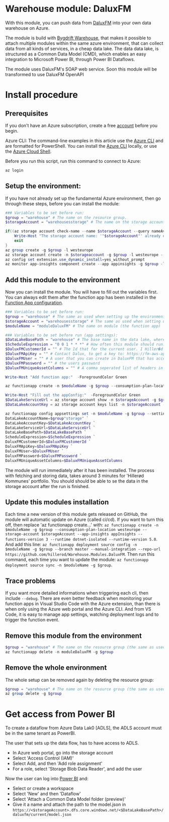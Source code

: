 # Warehouse module: DaluxFM

With this module, you can push data from [DaluxFM](https://www.dalux.com/da/fm-overview/) into your own data warehouse on Azure.

The module is build with [Bygdrift Warehouse](https://github.com/Bygdrift/Warehouse), that makes it possible to attach multiple modules within the same azure environment, that can collect data from all kinds of services, in a cheap data lake.
The data data lake, is structured as a Common Data Model (CMD), which enables an easy integration to Microsoft Power BI, through Power BI Dataflows.

The module uses DaluxFM's SOAP web service. Soon this module will be transformed to use DaluxFM OpenAPI 

# Install procedure

## Prerequisites

If you don't have an Azure subscription, create a free [account](https://azure.microsoft.com/free/?ref=microsoft.com&utm_source=microsoft.com&utm_medium=docs&utm_campaign=visualstudio) before you begin.

Azure CLI: The command-line examples in this article use the [Azure CLI](https://docs.microsoft.com/en-us/cli/azure/) and are formatted for PowerShell. You can install the [Azure CLI](https://docs.microsoft.com/en-us/cli/azure/install-azure-cli) locally, or use the [Azure Cloud Shell](https://shell.azure.com/bash).

Before you run this script, run this command to connect to Azure:

```powershell
az login
```

## Setup the environment:

If you have not already set up the fundamental Azure environment, then go through these steps, before you can install the module:

```powershell
### Variables to be set before run:
$group = "warehouse" # The name on the resource group.
$storageAccount = "warehousesstorage" # The name on the storage account. Must be rather globally unique, so the sugested name 'warehousesstorage' will fail. Names must contain 3 to 24 characters numbers and lowercase letters only.

if((az storage account check-name --name $storageAccount --query nameAvailable) -eq "false"){
	Write-Host "The storage account name: '"$storageAccount"' already exists."  -ForegroundColor Red
	exit
}
az group create -g $group -l westeurope
az storage account create -n $storageaccount -g $group -l westeurope --sku Standard_GRS --kind StorageV2 --enable-hierarchical-namespace true
az config set extension.use_dynamic_install=yes_without_prompt
az monitor app-insights component create --app appinsights -g $group -l westeurope --kind web --application-type web --retention-time 30
```

## Add this module to the environment

Now you can install the module.
You will have to fill out the variables first. You can always edit them after the function app has been installed in the [Function App configuration](https://docs.microsoft.com/en-us/azure/azure-functions/functions-how-to-use-azure-function-app-settings?tabs=portal).

```powershell
### Variables to be set before run:
$group = "warehouse" # The same as used when setting up the environment
$storageAccount = "warehousesstorage" # The same as used when setting up the environment
$moduleName = "moduleDaluxFM" # The name on module (the function app)

### Variables to be set before run (app settings):
$DataLakeBasePath = "warehouse" # The base name in the data lake, where data from all the modules are stored.
$ScheduleExpression = "0 0 1 * * *" # How often this module should run. This example runs each night at 1AM UTC. Read more here: https://docs.microsoft.com/en-us/azure/azure-functions/functions-bindings-timer?tabs=csharp#ncrontab-expressions
$DaluxFMCustomerId = "" # The Id that for the current user. I Hiller�d Kommune it is hillerod
$DaluxFMApiKey = "" # Contact Dalux, to get a key to: https://fm-aws-api.dalux.com/sharedservices/externaldataaccessservice.asmx
$DaluxFMUser = "" # A user that you can create in DaluxFM that has access to buildings and assets
$DaluxFMPassword = "" # the users password
$DaluxFMUniqueAssetColumns = "" # A comma seperated list of headers in assets, that should be checked for to se if they contain redundant data and if so, it will raise an error. Can be left blank. 

Write-Host "Add function app:"  -ForegroundColor Green

az functionapp create -n $moduleName -g $group --consumption-plan-location westeurope --storage-account $storageAccount --app-insights appInsights --functions-version 3 --runtime dotnet-isolated --runtime-version 5.0 --deployment-source-url https://github.com/hillerod/Warehouse.Modules.DaluxFM

Write-Host "Fill out the appConfig:"  -ForegroundColor Green
$DataLakeServiceUrl = az storage account show -n $storageAccount -g $group --query "primaryEndpoints.blob"
$DataLakeAccountKey = az storage account keys list -n $storageAccount -g $group --query "[0].value"

az functionapp config appsettings set -n $moduleName -g $group --settings `
DataLakeAccountName=$group"storage" `
DataLakeAccountKey=$DataLakeAccountKey `
DataLakeServiceUrl=$DataLakeServiceUrl `
DataLakeBasePath=$DataLakeBasePath `
ScheduleExpression=$ScheduleExpression `
DaluxFMCustomerId=$DaluxFMCustomerId `
DaluxFMApiKey=$DaluxFMApiKey `
DaluxFMUser=$DaluxFMUser `
DaluxFMPassword=$DaluxFMPassword `
DaluxFMUniqueAssetColumns=$DaluxFMUniqueAssetColumns
```

The module will run immediately after it has been installed. The process with fetching and storing data, takes around 3 minutes for 'Hillerød Kommunes' portfolio.
You should should be able to se the data in the storage account after the run is finished.

## Update this modules installation

Each time a new version of this module gets released on GitHub, the module will automatic update on Azure (called ci/cd).
If you want to turn this off, then replace 'az functionapp create...' with: `az functionapp create -n $moduleName -g $group --consumption-plan-location westeurope --storage-account $storageAccount --app-insights appInsights --functions-version 3 --runtime dotnet-isolated --runtime-version 5.0`. 
And add this line: `az functionapp deployment source config -n $moduleName -g $group --branch master --manual-integration --repo-url https://github.com/hillerod/Warehouse.Modules.DaluxFM`.
Then run this command, each time you want to update the module: `az functionapp deployment source sync -n $moduleName -g $group`.

## Trace problems

If you want more detailed informations when triggering each cli, then include `--debug`.
There are even better feedback when monitoring your function apps in Visual Studio Code with the Azure extension, than there is when only using the Azure web portal and the Azure CLI. And from VS Code, it is easy to manage app settings, watching deployment logs and to trigger the function event.

## Remove this module from the environment

```powershell
$group = "warehouse" # The name on the resource group (the same as used when setting up the environment)
az functionapp delete -n moduleDaluxFM -g $group
```

## Remove the whole environment

The whole setup can be removed again by deleting the resource group:

```powershell
$group = "warehouse" # The name on the resource group (the same as used when setting up the environment)
az group delete -g $group
```

# Get access from Power BI

To create a dataflow from Azure Data Lak0 [ADLS], the ADLS account must be in the same tenant as PowerBI.

The user that sets up the data flow, has to have access to ADLS.
- In Azure web portal, go into the storage account
- Select 'Access Control (IAM)'
- Select Add, and then 'Add role assignment'
- For a role, select 'Storage Blob Data Reader', and add the user

Now the user can log into [Power BI](https://app.powerbi.com/) and:
- Select or create a workspace
- Select 'New' and then 'Dataflow'
- Select 'Attach a Common Data Model folder (preview)'
- Give it a name and attach the path to the model.json in `https://<$storageAccount>.dfs.core.windows.net/<$DataLakeBasePath>/daluxfm/current/model.json`